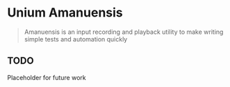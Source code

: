 # Unium Amanuensis

> Amanuensis is an input recording and playback utility to make writing simple tests and automation quickly

## TODO

Placeholder for future work
